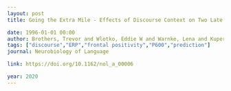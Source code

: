 ```yaml
---
layout: post
title: Going the Extra Mile - Effects of Discourse Context on Two Late Positivities During Language Comprehension

date: 1996-01-01 00:00
author: Brothers, Trevor and Wlotko, Eddie W and Warnke, Lena and Kuperberg, Gina R
tags: ["discourse","ERP","frontal positivity","P600","prediction"]
journal: Neurobiology of Language

link: https://doi.org/10.1162/nol_a_00006

year: 2020
---
```



